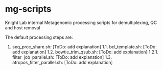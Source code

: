 # mg-scripts
Knight Lab internal Metagenomic processing scripts for demultiplexing, QC and host removal

The default processing steps are:
1. seq_proc_share.sh: [ToDo: add explanation]
  1.1. bcl_template.sh: [ToDo: add explanation]
  1.2. bowtie_trim_qsub.sh: [ToDo: add explanation]
    1.2.1. filter_job_parallel.sh: [ToDo: add explanation]
  1.3. atropos_filter_parallel.sh: [ToDo: add explanation]
